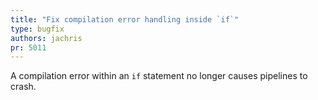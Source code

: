 ```yaml
---
title: "Fix compilation error handling inside `if`"
type: bugfix
authors: jachris
pr: 5011
---
```


A compilation error within an `if` statement no longer causes pipelines to
crash.
